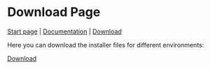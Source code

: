 # Download Page

[Start page](README.md) | [Documentation](documentation.md) | [Download](download.md)

Here you can download the installer files for different environments:

<a href="https://octodex.github.com/images/minion.png" title="Download" download>Download</a>



